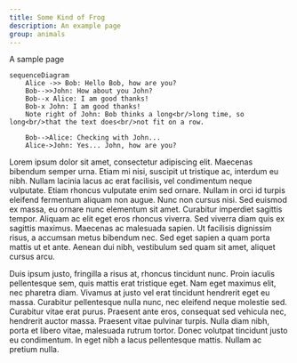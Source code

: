 ```yaml
---
title: Some Kind of Frog
description: An example page
group: animals
---
```


A sample page

```mermaid
sequenceDiagram
    Alice ->> Bob: Hello Bob, how are you?
    Bob-->>John: How about you John?
    Bob--x Alice: I am good thanks!
    Bob-x John: I am good thanks!
    Note right of John: Bob thinks a long<br/>long time, so long<br/>that the text does<br/>not fit on a row.

    Bob-->Alice: Checking with John...
    Alice->John: Yes... John, how are you?
```
Lorem ipsum dolor sit amet, consectetur adipiscing elit. Maecenas bibendum semper urna. Etiam mi nisi, suscipit ut tristique ac, interdum eu nibh. Nullam lacinia lacus ac erat facilisis, vel condimentum neque vulputate. Etiam rhoncus vulputate enim sed ornare. Nullam in orci id turpis eleifend fermentum aliquam non augue. Nunc non cursus nisi. Sed euismod ex massa, eu ornare nunc elementum sit amet. Curabitur imperdiet sagittis tempor. Aliquam ac elit eget eros rhoncus viverra. Sed viverra diam quis ex sagittis maximus. Maecenas ac malesuada sapien. Ut facilisis dignissim risus, a accumsan metus bibendum nec. Sed eget sapien a quam porta mattis ut et ante. Aenean dui nibh, vestibulum sed quam sit amet, aliquet cursus arcu.

Duis ipsum justo, fringilla a risus at, rhoncus tincidunt nunc. Proin iaculis pellentesque sem, quis mattis erat tristique eget. Nam eget maximus elit, nec pharetra diam. Vivamus at justo vel erat tincidunt hendrerit eget eu massa. Curabitur pellentesque nulla nunc, nec eleifend neque molestie sed. Curabitur vitae erat purus. Praesent ante eros, consequat sed vehicula nec, hendrerit auctor massa. Praesent vitae pulvinar turpis. Nulla diam nibh, porta et libero vitae, malesuada rutrum tortor. Donec volutpat tincidunt justo eu condimentum. In eget nibh a lacus pellentesque mattis. Nullam ac pretium nulla.

